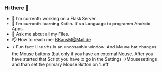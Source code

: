 ### Hi there 👋

- 🔭 I’m currently working on a Flask Server.
- 🌱 I’m currently learning Kotlin. It´s a Language to programm Android Apps.
- 💬 Ask me about all my Files.
- 📫 How to reach me: BBausM@Mail.de
- ⚡ Fun fact: Uns.vbs is an uncoseable window. And Mouse.bat changes the Mouse buttons (but only if you have an external Mouse. After you have started that Script you have to go in the Settings ->Mousesettings and than set the primary Mouse Button on 'Left'

